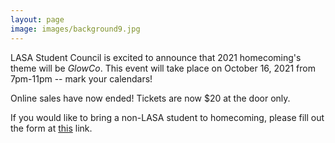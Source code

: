 ```yaml
---
layout: page
image: images/background9.jpg
---
```

LASA Student Council is excited to announce that 2021 homecoming's theme will be _GlowCo_. This event will take place on October 16, 2021 from 7pm-11pm -- mark your calendars!

Online sales have now ended! Tickets are now $20 at the door only.

If you would like to bring a non-LASA student to homecoming, please fill out the form at [this](https://drive.google.com/file/d/1dRJK78CBJWwQ__3GNUAVzkVlxoaIP5O9/view?usp=sharing) link.
